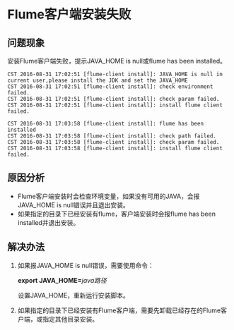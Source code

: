 # Flume客户端安装失败<a name="mrs_03_0053"></a>

## 问题现象<a name="zh-cn_topic_0167275049_sd64242caa665405798481482f49ab0ee"></a>

安装Flume客户端失败，提示JAVA\_HOME is null或flume has been installed。

```
CST 2016-08-31 17:02:51 [flume-client install]: JAVA_HOME is null in current user,please install the JDK and set the JAVA_HOME
CST 2016-08-31 17:02:51 [flume-client install]: check environment failed.
CST 2016-08-31 17:02:51 [flume-client install]: check param failed.
CST 2016-08-31 17:02:51 [flume-client install]: install flume client failed.
```

```
CST 2016-08-31 17:03:58 [flume-client install]: flume has been installed
CST 2016-08-31 17:03:58 [flume-client install]: check path failed.
CST 2016-08-31 17:03:58 [flume-client install]: check param failed.
CST 2016-08-31 17:03:58 [flume-client install]: install flume client failed.
```

## 原因分析<a name="zh-cn_topic_0167275049_s4871ca6d7a6b47b1a0f8266b84631f32"></a>

-   Flume客户端安装时会检查环境变量，如果没有可用的JAVA，会报JAVA\_HOME is null错误并且退出安装。
-   如果指定的目录下已经安装有flume，客户端安装时会报flume has been installed并退出安装。

## 解决办法<a name="zh-cn_topic_0167275049_section4599086017025"></a>

1.  如果报JAVA\_HOME is null错误，需要使用命令：

    **export JAVA\_HOME=**_java路径_

    设置JAVA\_HOME，重新运行安装脚本。

2.  如果指定的目录下已经安装有Flume客户端，需要先卸载已经存在的Flume客户端，或指定其他目录安装。

